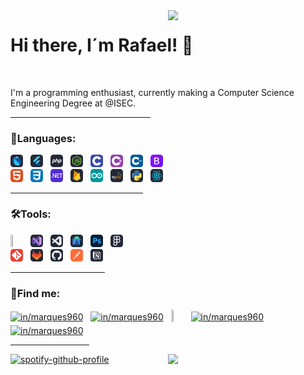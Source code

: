 <img src="https://cdni.iconscout.com/illustration/premium/thumb/coding-study-4024615-3328754.png" align="right" width="50%">


<h1> Hi there, I´m Rafael! 👋 </h1>

<br>

I'm a programming enthusiast, currently making a Computer Science Engineering Degree at @ISEC.</b>

<hr width="44.5%">

<h3>🔧Languages: </h3>
<p>
<img src="https://github.com/tandpfun/skill-icons/blob/main/icons/Dart-Dark.svg"  width=4% height=4%>&nbsp;&nbsp;
<img src="https://github.com/tandpfun/skill-icons/blob/main/icons/Flutter-Dark.svg"  width=4% height=4%>&nbsp;&nbsp;
<img src="https://github.com/tandpfun/skill-icons/blob/main/icons/PHP-Dark.svg"  width=4% height=4%>&nbsp;&nbsp;
<img src="https://github.com/tandpfun/skill-icons/blob/main/icons/NodeJS-Dark.svg"  width=4% height=4%>&nbsp;&nbsp;
<img src="https://github.com/tandpfun/skill-icons/blob/main/icons/C.svg"  width=4% height=4%>&nbsp;&nbsp;
<img src="https://github.com/tandpfun/skill-icons/blob/main/icons/CS.svg"  width=4% height=4%>&nbsp;&nbsp;
<img src="https://github.com/tandpfun/skill-icons/blob/main/icons/CPP.svg"  width=4% height=4%>&nbsp;&nbsp;
<img src="https://github.com/tandpfun/skill-icons/blob/main/icons/Bootstrap.svg"  width=4% height=4%>&nbsp;&nbsp;<br>
<img src="https://github.com/tandpfun/skill-icons/blob/main/icons/HTML.svg"  width=4% height=4%>&nbsp;&nbsp;
<img src="https://github.com/tandpfun/skill-icons/blob/main/icons/CSS.svg"  width=4% height=4%>&nbsp;&nbsp;
<img src="https://github.com/tandpfun/skill-icons/blob/main/icons/DotNet.svg"  width=4% height=4%>&nbsp;&nbsp;
<img src="https://github.com/tandpfun/skill-icons/blob/main/icons/Firebase-Dark.svg"  width=4% height=4%>&nbsp;&nbsp;
<img src="https://github.com/tandpfun/skill-icons/blob/main/icons/Arduino.svg"  width=4% height=4%>&nbsp;&nbsp;
<img src="https://github.com/tandpfun/skill-icons/blob/main/icons/MySQL-Dark.svg"  width=4% height=4%>&nbsp;&nbsp;
<img src="https://github.com/tandpfun/skill-icons/blob/main/icons/Python-Dark.svg"  width=4% height=4%>&nbsp;&nbsp;
<img src="https://github.com/tandpfun/skill-icons/blob/main/icons/React-Dark.svg"  width=4% height=4%>&nbsp;&nbsp;
          
<hr width="42%">
 
</p>
<h3>🛠️Tools: </h3>
<p>
 <img src="https://github.com/tandpfun/skill-icons/blob/main/icons/Windows-Dark.svg" width=4% height=4%>&nbsp;&nbsp;
<img src="https://github.com/tandpfun/skill-icons/blob/main/icons/VisualStudio-Dark.svg" width=4% height=4%>&nbsp;&nbsp;
<img src="https://github.com/tandpfun/skill-icons/blob/main/icons/VSCode-Dark.svg" width=4% height=4%>&nbsp;&nbsp;
<img src="https://github.com/tandpfun/skill-icons/blob/main/icons/AndroidStudio-Dark.svg" width=4% height=4%>&nbsp;&nbsp;
<img src="https://github.com/tandpfun/skill-icons/blob/main/icons/Photoshop.svg" width=4% height=4%>&nbsp;&nbsp;
<img src="https://github.com/tandpfun/skill-icons/blob/main/icons/Figma-Dark.svg" width=4% height=4%>&nbsp;&nbsp;<br>
<img src="https://github.com/tandpfun/skill-icons/blob/main/icons/Git.svg" width=4% height=4%>&nbsp;&nbsp;
<img src="https://github.com/tandpfun/skill-icons/blob/main/icons/GitLab-Dark.svg" width=4% height=4%>&nbsp;&nbsp;
<img src="https://github.com/tandpfun/skill-icons/blob/main/icons/Github-Dark.svg" width=4% height=4%>&nbsp;&nbsp;
<img src="https://github.com/tandpfun/skill-icons/blob/main/icons/Postman.svg" width=4% height=4%>&nbsp;&nbsp;
<img src="https://github.com/tandpfun/skill-icons/blob/main/icons/Notion-Dark.svg" width=4% height=4%>&nbsp;&nbsp;
</p>

<hr width="30%">

<h3>🔎Find me: </h3>
<p>
<a href="https://stackoverflow.com/users/21959447/marques960" target="blank"><img align="center" src="https://www.svgrepo.com/show/354386/stackoverflow-icon.svg" alt="in/marques960" height=4% width=4% /></a>&nbsp;&nbsp;
<a href="https://www.linkedin.com/in/rafael-marques-69b559177/" target="blank"><img align="center" src="https://www.svgrepo.com/show/475661/linkedin-color.svg" alt="in/marques960" height=4% width=4% /></a>&nbsp;&nbsp;
<a href="https://www.instagram.com/rafael_marques960/" target="blank"><img align="center" src="https://www.svgrepo.com/show/452229/instagram-1.svg" height=4% width=4% /></a>&nbsp;&nbsp;
<a href="https://twitter.com/marquess960" target="blank"><img align="center" src="https://www.svgrepo.com/show/303115/twitter-3-logo.svg" alt="in/marques960" height=4% width=4% /></a>&nbsp;&nbsp;        
<a href="https://open.spotify.com/user/rl43uqvglbpyvd4kpj8iuk3e2" target="blank"><img align="center" src="https://www.svgrepo.com/show/475684/spotify-color.svg" alt="in/marques960" height=4% width=4% /></a>&nbsp;&nbsp;

</p>
          
<hr width="25%">

<img src="https://github-readme-stats.vercel.app/api?username=marques960&&show_icons=true&title_color=ffffff&icon_color=bb2acf&text_color=daf7dc&bg_color=151515" align="right" width="50%">

[![spotify-github-profile](https://spotify-github-profile.kittinanx.com/api/view?uid=rl43uqvglbpyvd4kpj8iuk3e2&cover_image=true&theme=default&show_offline=false&background_color=121212&interchange=false&bar_color_cover=true)](https://github.com/kittinan/spotify-github-profile)
